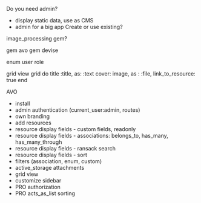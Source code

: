 Do you need admin?
- display static data, use as CMS
- admin for a big app
Create or use existing?

image_processing gem?

gem avo
gem devise

enum user role

grid view
grid do
  title :title, as: :text
  cover: image, as : :file, link_to_resource: true
end

AVO
- install
- admin authentication (current_user:admin, routes)
- own branding
- add resources
- resource display fields - custom fields, readonly
- resource display fields - associations: belongs_to, has_many, has_many_through
- resource display fields - ransack search
- resource display fields - sort
- filters (association, enum, custom)
- active_storage attachments
- grid view
- customize sidebar
- PRO authorization
- PRO acts_as_list sorting
